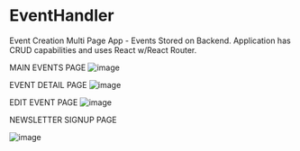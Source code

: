 # EventHandler

Event Creation Multi Page App - Events Stored on Backend.  Application has CRUD capabilities and uses React w/React Router. 

MAIN EVENTS PAGE 
![image](https://github.com/KyEBell/EventHandler/assets/126792185/ec1bad1c-5251-4af4-bb6d-6c8d620397a6)

EVENT DETAIL PAGE 
![image](https://github.com/KyEBell/EventHandler/assets/126792185/c5e50052-2429-409e-845d-7709e4a9832c)

EDIT EVENT PAGE
![image](https://github.com/KyEBell/EventHandler/assets/126792185/18ed037a-5e19-4811-b554-d320e0b27915)

NEWSLETTER SIGNUP PAGE

![image](https://github.com/KyEBell/EventHandler/assets/126792185/134f8195-88ea-4240-8847-452ffeb6e61b)


